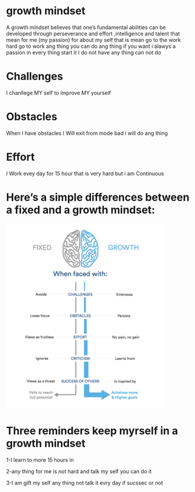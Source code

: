 # growth mindset 

 A growth mindset believes that one’s fundamental abilities can be developed through perseverance and effort ,intelligence and talent
 that mean for me (my passion)
 for about my self that is mean go to the work hard go to work ang thing you can do ang thing if you want i alawys a passion in every thing start it 
 I do not have any thing can not do 

# Challenges 

  I chanllege MY self to improve  MY yourself 

# Obstacles


  When I have obstacles I Will exit from mode bad i will do ang thing 
# Effort 



  I Work evey day for 15 hour that is very hard but i am Continuous

# Here’s a simple  differences between a fixed and a growth mindset:

![img](assets/mind.png)   




# Three reminders  keep myrself in a growth mindset 

 1-I learn to more 15 hours in 

 2-any thing for me is not hard and talk my self you can do it 

 3-I am gift my self any thing not talk it evry day if sucssec or not